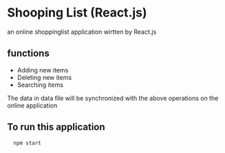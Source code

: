 # Shooping List (React.js)

an online shoppinglist application wirtten by React.js

## functions
- Adding new items
- Deleting new items
- Searching items

The data in data file will be synchronized with the above operations on the online application

## To run this application 

```bash
  npm start
```
